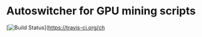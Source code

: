 # Autoswitcher for GPU mining scripts 
[![Build Status](https://travis-ci.org/chibby0ne/read_wtm.svg?branch=master)](https://travis-ci.org/ch
